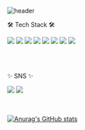 ![header](https://capsule-render.vercel.app/api?type=waving&color=auto&height=300&section=header&text=welcom&fontSize=50&fontColor=ffffff&=header&text=wan's%20git)


<p>🛠️ Tech Stack 🛠️</p>

<div>
  <img src="https://img.shields.io/badge/html-FF9A00?style=for-the-badge&logo=HTML5&logoColor=white">
  <img src="https://img.shields.io/badge/html-2C5BB4?style=for-the-badge&logo=CSS3&logoColor=white">
  <img src="https://img.shields.io/badge/html-ECD53F?style=for-the-badge&logo=JavaScript&logoColor=black">
  <img src="https://img.shields.io/badge/html-CC6699?style=for-the-badge&logo=Sass&logoColor=white">
  <img src="https://img.shields.io/badge/html-7952B3?style=for-the-badge&logo=Bootstrap&logoColor=white">
  <img src="https://img.shields.io/badge/html-339933?style=for-the-badge&logo=Node.jss&logoColor=white">
  <img src="https://img.shields.io/badge/html-A8B9CC?style=for-the-badge&logo=C&logoColor=white">
  <img src="https://img.shields.io/badge/html-3776AB?style=for-the-badge&logo=Python&logoColor=white">
</div>

<br><br>

<p>✨ SNS ✨</p>

<div>
  <a href="https://velog.io/@2jin_j"><img src="https://img.shields.io/badge/html-20C997?style=for-the-badge&logo=Velog&logoColor=white"></a>
  <img src="https://img.shields.io/badge/html-EA4335?style=for-the-badge&logo=Gmail&logoColor=white">
</div>

<br><br>
[![Anurag's GitHub stats](https://github-readme-stats.vercel.app/api?username=anuraghazra)](https://github.com/anuraghazra/github-readme-stats)

<!--
**wan0911/wan0911** is a ✨ _special_ ✨ repository because its `README.md` (this file) appears on your GitHub profile.

Here are some ideas to get you started:

- 🔭 I’m currently working on ...
- 🌱 I’m currently learning ...
- 👯 I’m looking to collaborate on ...
- 🤔 I’m looking for help with ...
- 💬 Ask me about ...
- 📫 How to reach me: ...
- 😄 Pronouns: ...
- ⚡ Fun fact: ...
-->

